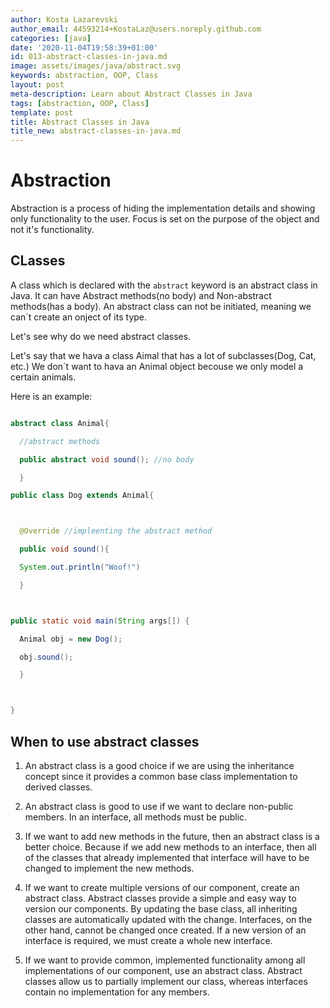 ```yaml
---
author: Kosta Lazarevski
author_email: 44593214+KostaLaz@users.noreply.github.com
categories: [java]
date: '2020-11-04T19:58:39+01:00'
id: 013-abstract-classes-in-java.md
image: assets/images/java/abstract.svg
keywords: abstraction, OOP, Class
layout: post
meta-description: Learn about Abstract Classes in Java
tags: [abstraction, OOP, Class]
template: post
title: Abstract Classes in Java
title_new: abstract-classes-in-java.md
---
```




# Abstraction



Abstraction is a process of hiding the implementation details and showing only functionality to the user. Focus is set on the purpose of the object and not it's functionality.



## CLasses



A class which is declared with the `abstract` keyword is an abstract class in Java. It can have Abstract methods(no body) and Non-abstract methods(has a body). An abstract class can not be initiated, meaning we can`t create an onject of its type.



Let's see why do we need abstract classes.



Let's say that we hava a class Aimal that has a lot of subclasses(Dog, Cat, etc.) We don`t want to hava an Animal object becouse we only model a certain animals.

Here is an example:



```java

abstract class Animal{

  //abstract methods

  public abstract void sound(); //no body

  }

public class Dog extends Animal{



  @Override //impleenting the abstract method

  public void sound(){

  System.out.println("Woof!")

  }



public static void main(String args[]) {

  Animal obj = new Dog();

  obj.sound();

  }



}

```



## When to use abstract classes



1. An abstract class is a good choice if we are using the inheritance concept since it provides a common base class implementation to derived classes.

2. An abstract class is good to use if we want to declare non-public members. In an interface, all methods must be public.

3. If we want to add new methods in the future, then an abstract class is a better choice. Because if we add new methods to an interface, then all of the classes that already implemented that interface will have to be changed to implement the new methods.

4. If we want to create multiple versions of our component, create an abstract class. Abstract classes provide a simple and easy way to version our components. By updating the base class, all inheriting classes are automatically updated with the change. Interfaces, on the other hand, cannot be changed once created. If a new version of an interface is required, we must create a whole new interface.

5. If we want to provide common, implemented functionality among all implementations of our component, use an abstract class. Abstract classes allow us to partially implement our class, whereas interfaces contain no implementation for any members.
